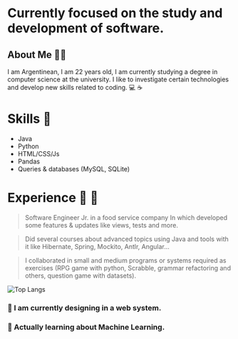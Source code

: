 # Currently focused on the study and development of software.

## About Me  🌌👾
I am Argentinean, I am 22 years old, 
I am currently studying a degree in computer science at the university.
I like to investigate certain technologies and develop new skills related to coding. 💻 ☕

# Skills 🧰 

- Java
- Python
- HTML/CSS/Js
- Pandas 
- Queries & databases (MySQL, SQLite)

# Experience :ninja: 🌟

> Software Engineer Jr. in a food service company
 In which developed some features & updates like views, tests and more.

> Did several courses about advanced topics using Java and tools with it like Hibernate, Spring, Mockito, Antlr, Angular...

> I collaborated in small and medium programs or systems required as exercises
 (RPG game with python, Scrabble, grammar refactoring and others, question game with datasets).  

![Top Langs](https://github-readme-stats.vercel.app/api/top-langs/?username=JJuanvolpe&hide_progress=true)
<!--
**JJuanVolpe/JJUANVOLPE** is a ✨ _special_ ✨ repository because its `README.md` (this file) appears on your GitHub profile.

Here are some ideas to get you started:

- 👯 I’m looking to collaborate on ...
- 🤔 I’m looking for help with ...
- 💬 Ask me about ...
- 📫 How to reach me: ...
- 😄 Pronouns: ...
- ⚡ Fun fact: ...
-->


### 🔭 I am currently designing in a web system.

### 🌱 Actually learning about Machine Learning.
